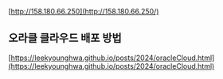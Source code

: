 [http://158.180.66.250](http://158.180.66.250/)

## 오라클 클라우드 배포 방법
[https://leekyounghwa.github.io/posts/2024/oracleCloud.html](https://leekyounghwa.github.io/posts/2024/oracleCloud.html)

